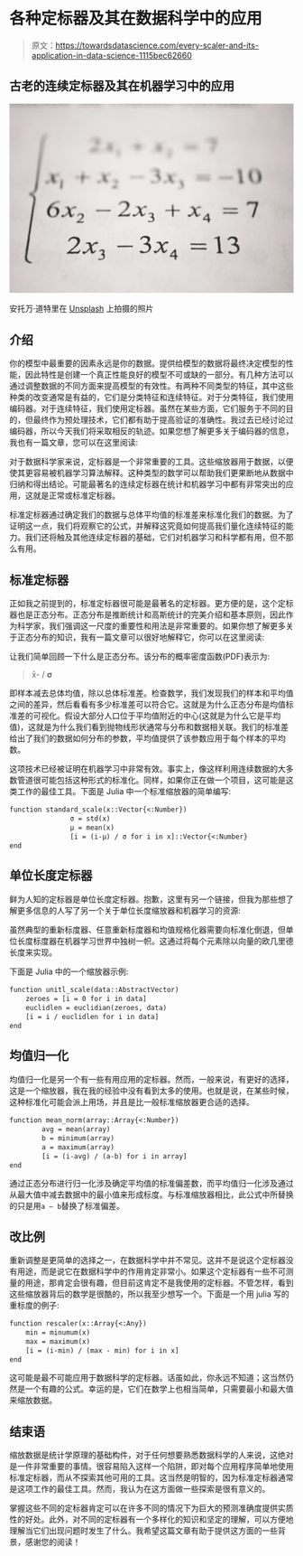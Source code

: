 # 各种定标器及其在数据科学中的应用

> 原文：<https://towardsdatascience.com/every-scaler-and-its-application-in-data-science-1115bec62660>

## 古老的连续定标器及其在机器学习中的应用

![](img/ae2abffe08722c665fc2f5d2d29a85e6.png)

安托万·道特里在 [Unsplash](https://unsplash.com?utm_source=medium&utm_medium=referral) 上拍摄的照片

## 介绍

你的模型中最重要的因素永远是你的数据。提供给模型的数据将最终决定模型的性能，因此特性是创建一个真正性能良好的模型不可或缺的一部分。有几种方法可以通过调整数据的不同方面来提高模型的有效性。有两种不同类型的特征，其中这些种类的改变通常是有益的，它们是分类特征和连续特征。对于分类特征，我们使用编码器。对于连续特征，我们使用定标器。虽然在某些方面，它们服务于不同的目的，但最终作为预处理技术，它们都有助于提高验证的准确性。我过去已经讨论过编码器，所以今天我们将采取相反的轨迹。如果您想了解更多关于编码器的信息，我也有一篇文章，您可以在这里阅读:

[](/encoders-how-to-write-them-how-to-use-them-d8dd70f45e39)  

对于数据科学家来说，定标器是一个非常重要的工具。这些缩放器用于数据，以便使其更容易被机器学习算法解释。这种类型的数学可以帮助我们更果断地从数据中归纳和得出结论。可能最著名的连续定标器在统计和机器学习中都有非常突出的应用，这就是正常或标准定标器。

标准定标器通过确定我们的数据与总体平均值的标准差来标准化我们的数据。为了证明这一点，我们将观察它的公式，并解释这究竟如何提高我们量化连续特征的能力。我们还将触及其他连续定标器的基础，它们对机器学习和科学都有用，但不那么有用。

## 标准定标器

正如我之前提到的，标准定标器很可能是最著名的定标器。更方便的是，这个定标器也是正态分布。正态分布是推断统计和高斯统计的完美介绍和基本原则，因此作为科学家，我们强调这一尺度的重要性和用法是非常重要的。如果你想了解更多关于正态分布的知识，我有一篇文章可以很好地解释它，你可以在这里阅读:

[](https://chifi.dev/the-firtst-thing-to-learn-for-data-science-stats-the-normal-distribution-e28dd353e19c)  

让我们简单回顾一下什么是正态分布。该分布的概率密度函数(PDF)表示为:

> x̄- / **σ**

即样本减去总体均值，除以总体标准差。检查数学，我们发现我们的样本和平均值之间的差异，然后看看有多少标准差可以符合它。这就是为什么正态分布是均值标准差的可视化。假设大部分人口位于平均值附近的中心(这就是为什么它是平均值)，这就是为什么我们看到抛物线形状通常与分布和数据相关联。我们的标准差给出了我们的数据如何分布的参数，平均值提供了该参数应用于每个样本的平均数。

这项技术已经被证明在机器学习中非常有效。事实上，像这样利用连续数据的大多数管道很可能包括这种形式的标准化。同样，如果你正在做一个项目，这可能是这类工作的最佳工具。下面是 Julia 中一个标准缩放器的简单编写:

```
function standard_scale(x::Vector{<:Number})
               σ = std(x)
               μ = mean(x)
               [i = (i-μ) / σ for i in x]::Vector{<:Number}
end 
```

## 单位长度定标器

鲜为人知的定标器是单位长度定标器。抱歉，这里有另一个链接，但我为那些想了解更多信息的人写了另一个关于单位长度缩放器和机器学习的资源:

[](/unit-length-scaling-the-ultimate-in-continuous-feature-scaling-c5db0b0dab57)  

虽然典型的重新标度器、任意重新标度器和均值规格化器需要向标准化倒退，但单位长度标度器在机器学习世界中独树一帜。这通过将每个元素除以向量的欧几里德长度来实现。

下面是 Julia 中的一个缩放器示例:

```
function unitl_scale(data::AbstractVector)
    zeroes = [i = 0 for i in data]
    euclidlen = euclidian(zeroes, data)
    [i = i / euclidlen for i in data]
end
```

## 均值归一化

均值归一化是另一个有一些有用应用的定标器。然而，一般来说，有更好的选择，这是一个缩放器，我在我的经验中没有看到太多的使用。也就是说，在某些时候，这种标准化可能会派上用场，并且是比一般标准缩放器更合适的选择。

```
function mean_norm(array::Array{<:Number})
        avg = mean(array)
        b = minimum(array)
        a = maximum(array)
        [i = (i-avg) / (a-b) for i in array]
end
```

通过正态分布进行归一化涉及确定平均值的标准偏差数，而平均值归一化涉及通过从最大值中减去数据中的最小值来形成标度。与标准缩放器相比，此公式中所替换的只是用`a — b`替换了标准偏差。

## 改比例

重新调整是更简单的选择之一，在数据科学中并不常见。这并不是说这个定标器没有用途，而是说它在数据科学中的作用肯定非常小。如果这个定标器有一些不可测量的用途，那肯定会很有趣，但目前这肯定不是我使用的定标器。不管怎样，看到这些缩放器背后的数学是很酷的，所以我至少想写一个。下面是一个用 julia 写的重标度的例子:

```
function rescaler(x::Array{<:Any})
    min = minumum(x)
    max = maximum(x)
    [i = (i-min) / (max - min) for i in x]
end
```

这可能是最不可能应用于数据科学的定标器。话虽如此，你永远不知道；这当然仍然是一个有趣的公式。幸运的是，它们在数学上也相当简单，只需要最小和最大值来缩放数据。

## 结束语

缩放数据是统计学原理的基础构件，对于任何想要熟悉数据科学的人来说，这绝对是一件非常重要的事情。很容易陷入这样一个陷阱，即对每个应用程序简单地使用标准定标器，而从不探索其他可用的工具。这当然是明智的，因为标准定标器通常是这项工作的最佳工具。然而，我认为在这方面做一些探索是很有意义的。

掌握这些不同的定标器肯定可以在许多不同的情况下为巨大的预测准确度提供实质性的好处。此外，对不同的定标器有一个多样化的知识和坚定的理解，可以方便地理解当它们出现问题时发生了什么。我希望这篇文章有助于提供这方面的一些背景，感谢您的阅读！